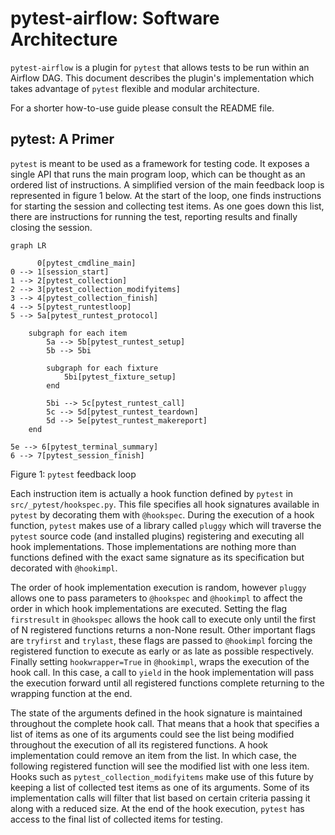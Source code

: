 # pytest-airflow: Software Architecture

`pytest-airflow` is a plugin for `pytest` that allows tests to be run 
within an Airflow DAG. This document describes the plugin's implementation 
which takes advantage of `pytest` flexible and modular architecture.

For a shorter how-to-use guide please consult the README file.

## pytest: A Primer

`pytest` is meant to be used as a framework for testing code. It exposes
a single API that runs the main program loop, which can be thought as an
ordered list of instructions. A simplified version of the main feedback
loop is represented in figure 1 below. At the start of the loop, one finds
instructions for starting the session and collecting test items. As one
goes down this list, there are instructions for running the test,
reporting results and finally closing the session.

```mermaid
graph LR

      0[pytest_cmdline_main]
0 --> 1[session_start]
1 --> 2[pytest_collection]
2 --> 3[pytest_collection_modifyitems]
3 --> 4[pytest_collection_finish]
4 --> 5[pytest_runtestloop]
5 --> 5a[pytest_runtest_protocol]

    subgraph for each item
        5a --> 5b[pytest_runtest_setup]
        5b --> 5bi

        subgraph for each fixture
            5bi[pytest_fixture_setup]
        end

        5bi --> 5c[pytest_runtest_call]
        5c --> 5d[pytest_runtest_teardown]
        5d --> 5e[pytest_runtest_makereport] 
    end

5e --> 6[pytest_terminal_summary]
6 --> 7[pytest_session_finish]
```
Figure 1: `pytest` feedback loop

Each instruction item is actually a hook function defined by `pytest` in
`src/_pytest/hookspec.py`. This file specifies all hook signatures
available in `pytest` by decorating them with `@hookspec`. During the
execution of a hook function, `pytest` makes use of a library called
`pluggy` which will traverse the `pytest` source code (and installed
plugins) registering and executing all hook implementations. Those
implementations are nothing more than functions defined with the exact
same signature as its specification but decorated with `@hookimpl`. 

The order of hook implementation execution is random, however `pluggy`
allows one to pass parameters to `@hookspec` and `@hookimpl` to affect the
order in which hook implementations are executed. Setting the flag
`firstresult` in `@hookspec` allows the hook call to execute only until
the first of N registered functions returns a non-None result. Other
important flags are `tryfirst` and `trylast`, these flags are passed to
`@hookimpl` forcing the registered function to execute as early or as late
as possible respectively. Finally setting `hookwrapper=True` in
`@hookimpl`, wraps the execution of the hook call. In this case, a call to
`yield` in the hook implementation will pass the execution forward until
all registered functions complete returning to the wrapping function at
the end.

The state of the arguments defined in the hook signature is maintained
throughout the complete hook call. That means that a hook that specifies
a list of items as one of its arguments could see the list being modified
throughout the execution of all its registered functions. A hook
implementation could remove an item from the list. In which case, the
following registered function will see the modified list with one less
item. Hooks such as `pytest_collection_modifyitems` make use of this
future by keeping a list of collected test items as one of its arguments.
Some of its implementation calls will filter that list based on certain
criteria passing it along with a reduced size. At the end of the hook
execution, `pytest` has access to the final list of collected items for
testing.





